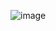 ![image](https://github.com/Imtiaj-Sajin/OpenGL-Tasks/assets/100506477/bb199e60-4232-49f9-9a39-0dc2c3546856)
